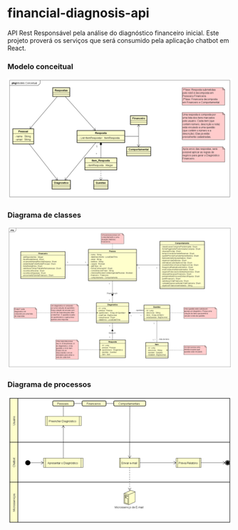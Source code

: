 # financial-diagnosis-api
API Rest Responsável pela análise do diagnóstico financeiro inicial. Este projeto proverá os serviços que será consumido pela aplicação chatbot em React.

### Modelo conceitual
<img src="https://github.com/dionlan/chatbot-mcf-app/blob/master/src/assets/to_readme/Modelo%20Conceitual.png" alt="Modelo conceitual"/>

### Diagrama de classes 
<img src="https://github.com/dionlan/chatbot-mcf-app/blob/master/src/assets/to_readme/Diagrama%20de%20Classe%20MCF.png" alt="Diagrama de classes"/>

### Diagrama de processos
<img src="https://github.com/dionlan/chatbot-mcf-app/blob/master/src/assets/to_readme/Diagrama%20de%20Processos.png" alt="Diagrama de processos"/>
